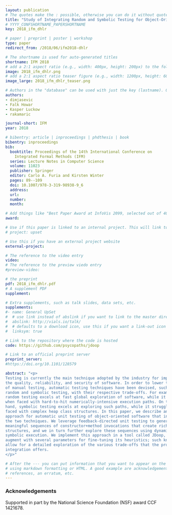 ```yaml
---
layout: publication
# The quotes make the : possible, otherwise you can do it without quotes
title: "Study of Integrating Random and Symbolic Testing for Object-Oriented Software"
# YYYY_CONFSHORTNAME_PAPERSHORTNAME
key: 2018_ifm_dhlr

# paper | preprint | poster | workshop
type: paper
redirect_from: /2018/06/ifm2018-dhlr

# The shortname is used for auto-generated titles
shortname: IFM 2018
# add a 2:1 aspect ratio (e.g., width: 400px, height: 200px) to the folder /assets/images/papers/
image: 2018_ifm_dhlr.png
# add a 2:1 aspect ratio teaser figure (e.g., width: 1200px, height: 600px) to the folder /assets/images/papers/
image_large: 2018_ifm_dhlr_teaser.png

# Authors in the "database" can be used with just the key (lastname). Others can be written properly.
authors:
- dimjasevic
- Falk Howar
- Kasper Luckow
- rakamaric

journal-short: IFM
year: 2018

# bibentry: article | inproceedings | phdthesis | book
bibentry: inproceedings
bib:
  booktitle: Proceedings of the 14th International Conference on
    Integrated Formal Methods (IFM)
  series: Lecture Notes in Computer Science
  volume: 11023
  publisher: Springer
  editor: Carlo A. Furia and Kirsten Winter
  pages: 89--109
  doi: 10.1007/978-3-319-98938-9_6
  address:
  url:
  number:
  month:

# Add things like "Best Paper Award at InfoVis 2099, selected out of 4000 submissions"
award:

# Use if this paper is linked to an internal project. This will link to the project site
# project: upset

# Use this if you have an external project website
external-project:

# The reference to the video entry
video:
# The reference to the preview viedo entry
#preview-video:

# the preprint
pdf: 2018_ifm_dhlr.pdf
# A supplement PDF
supplement: 

# Extra supplements, such as talk slides, data sets, etc.
supplements:
#- name: General UpSet
#  # use link instead of abslink if you want to link to the master directory
#  abslink: http://vials.io/talk/
#  # defaults to a download icon, use this if you want a link-out icon
#  linksym: true

# Link to the repository where the code is hosted
code: https://github.com/psycopaths/jdoop

# Link to an official preprint server
preprint_server: 
#https://doi.org/10.1101/128579

abstract: "<p>
Testing is currently the main technique adopted by the industry for improving
the quality, reliability, and security of software. In order to lower the cost
of manual testing, automatic testing techniques have been devised, such as
random and symbolic testing, with their respective trade-offs. For example,
random testing excels at fast global exploration of software, while it plateaus
when faced with hard-to-hit numerically-intensive execution paths. On the other
hand, symbolic testing excels at exploring such paths, while it struggles when
faced with complex heap class structures. In this paper, we describe an
approach for automatic unit testing of object-oriented software that integrates
the two techniques. We leverage feedback-directed unit testing to generate
meaningful sequences of constructor+method invocations that create rich heap
structures, and we in turn further explore these sequences using dynamic
symbolic execution. We implement this approach in a tool called JDoop, which we
augment with several parameters for fine-tuning its heuristics; such knobs
allow for a detailed exploration of the various trade-offs that the proposed
integration offers.
</p>"

# After the --- you can put information that you want to appear on the website
# using markdown formatting or HTML. A good example are acknowledgements, extra
# references, an erratum, etc.
---
```

### Acknowledgements

Supported in part by the National Science Foundation (NSF) award CCF 1421678.

